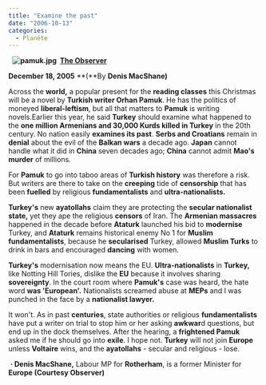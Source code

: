 ```yaml
---
title: "Examine the past"
date: "2006-10-13"
categories: 
  - Planéte
---
```


  **![pamuk.jpg](../uploads/2006/10/pamuk.kucukresim.jpg)  [**The Observer**](http://www.observer.co.uk/)**  

**December 18, 2005** **(**By **Denis MacShane)**

Across the **world,** a popular present for the **reading classes** this Christmas will be a novel by **Turkish writer Orhan Pamuk**. He has the politics of moneyed **liberal-leftism**, but all that matters to **Pamuk** is writing novels.Earlier this year, he said **Turkey** should examine what happened to the **one million Armenians and 30,000 Kurds killed in Turkey** in the 20th century. No nation easily **examines its past**. **Serbs and Croatians** remain in **denial** about the evil of the **Balkan wars** a decade ago. **Japan** cannot handle what it did in **China** seven decades ago; **China** cannot admit **Mao's murder** of millions.

For **Pamuk** to go into taboo areas of **Turkish history** was therefore a risk. But writers are there to take on the **creeping** tide of **censorship** that has been **fuelled** by religious **fundamentalists** and **ultra-nationalists.**

**Turkey's** new **ayatollahs** claim they are protecting the **secular nationalist state,** yet they ape the religious **censors** of Iran. The **Armenian massacres** happened in the decade before **Ataturk** launched his bid to **modernise** Turkey, and **Ataturk** remains historical enemy No 1 for **Muslim fundamentalists**, because he **secularised** Turkey, allowed **Muslim Turks** to drink in bars and encouraged **dancing** with women.

**Turkey's** modernisation now means the EU. **Ultra-nationalists** in **Turkey,** like Notting Hill Tories, dislike the **EU** because it involves sharing **sovereignty**. In the court room where **Pamuk's** case was heard, the hate word **was 'European'.** Nationalists screamed abuse at **MEPs** and I was punched in the face by a **nationalist lawyer.**

It won't. As in past **centuries**, state authorities or religious **fundamentalists** have put a writer on trial to stop him or her asking **awkwar**d questions, but end up in the dock themselves. After the hearing, a **frightened Pamuk** asked me if he should go into **exile**. I hope not. **Turkey** will not join **Europe** unless **Voltaire** wins, and the **ayatollahs** \- secular and religious - lose.

 **· Denis MacShane,** Labour MP for **Rotherham**, is a former Minister for **Europe (Courtesy Observer)**
